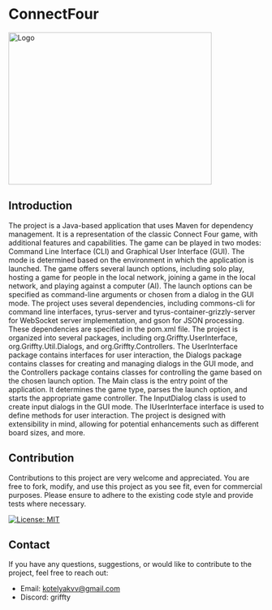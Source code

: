 # ConnectFour
<p>
  <img src="https://i.imgur.com/mndOctL.png" alt="Logo" width="400" height="300"/>
</p>

## Introduction

The project is a Java-based application that uses Maven for dependency management. It is a representation of the classic Connect Four game, with additional features and capabilities. The game can be played in two modes: Command Line Interface (CLI) and Graphical User Interface (GUI). The mode is determined based on the environment in which the application is launched.  The game offers several launch options, including solo play, hosting a game for people in the local network, joining a game in the local network, and playing against a computer (AI). The launch options can be specified as command-line arguments or chosen from a dialog in the GUI mode.  The project uses several dependencies, including commons-cli for command line interfaces, tyrus-server and tyrus-container-grizzly-server for WebSocket server implementation, and gson for JSON processing. These dependencies are specified in the pom.xml file.  The project is organized into several packages, including org.Griffty.UserInterface, org.Griffty.Util.Dialogs, and org.Griffty.Controllers. The UserInterface package contains interfaces for user interaction, the Dialogs package contains classes for creating and managing dialogs in the GUI mode, and the Controllers package contains classes for controlling the game based on the chosen launch option.  The Main class is the entry point of the application. It determines the game type, parses the launch option, and starts the appropriate game controller. The InputDialog class is used to create input dialogs in the GUI mode. The IUserInterface interface is used to define methods for user interaction.  The project is designed with extensibility in mind, allowing for potential enhancements such as different board sizes, and more.
## Contribution

Contributions to this project are very welcome and appreciated. You are free to fork, modify, and use this project as you see fit, even for commercial purposes. Please ensure to adhere to the existing code style and provide tests where necessary.

[![License: MIT](https://img.shields.io/badge/License-MIT-yellow.svg)](https://opensource.org/licenses/MIT)
## Contact

If you have any questions, suggestions, or would like to contribute to the project, feel free to reach out:

- Email: kotelyakvv@gmail.com
- Discord: griffty